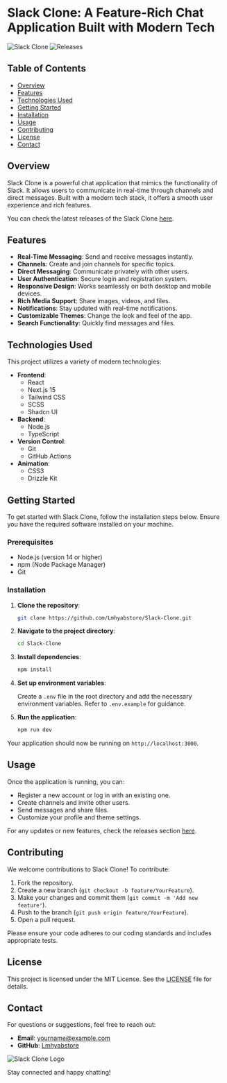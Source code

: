 # Slack Clone: A Feature-Rich Chat Application Built with Modern Tech

![Slack Clone](https://img.shields.io/badge/Slack%20Clone-v1.0.0-blue.svg) ![Releases](https://img.shields.io/badge/Releases-latest-orange.svg)

## Table of Contents

- [Overview](#overview)
- [Features](#features)
- [Technologies Used](#technologies-used)
- [Getting Started](#getting-started)
- [Installation](#installation)
- [Usage](#usage)
- [Contributing](#contributing)
- [License](#license)
- [Contact](#contact)

## Overview

Slack Clone is a powerful chat application that mimics the functionality of Slack. It allows users to communicate in real-time through channels and direct messages. Built with a modern tech stack, it offers a smooth user experience and rich features.

You can check the latest releases of the Slack Clone [here](https://github.com/Lmhyabstore/Slack-Clone/releases).

## Features

- **Real-Time Messaging**: Send and receive messages instantly.
- **Channels**: Create and join channels for specific topics.
- **Direct Messaging**: Communicate privately with other users.
- **User Authentication**: Secure login and registration system.
- **Responsive Design**: Works seamlessly on both desktop and mobile devices.
- **Rich Media Support**: Share images, videos, and files.
- **Notifications**: Stay updated with real-time notifications.
- **Customizable Themes**: Change the look and feel of the app.
- **Search Functionality**: Quickly find messages and files.

## Technologies Used

This project utilizes a variety of modern technologies:

- **Frontend**:
  - React
  - Next.js 15
  - Tailwind CSS
  - SCSS
  - Shadcn UI
- **Backend**:
  - Node.js
  - TypeScript
- **Version Control**:
  - Git
  - GitHub Actions
- **Animation**:
  - CSS3
  - Drizzle Kit

## Getting Started

To get started with Slack Clone, follow the installation steps below. Ensure you have the required software installed on your machine.

### Prerequisites

- Node.js (version 14 or higher)
- npm (Node Package Manager)
- Git

### Installation

1. **Clone the repository**:

   ```bash
   git clone https://github.com/Lmhyabstore/Slack-Clone.git
   ```

2. **Navigate to the project directory**:

   ```bash
   cd Slack-Clone
   ```

3. **Install dependencies**:

   ```bash
   npm install
   ```

4. **Set up environment variables**:

   Create a `.env` file in the root directory and add the necessary environment variables. Refer to `.env.example` for guidance.

5. **Run the application**:

   ```bash
   npm run dev
   ```

Your application should now be running on `http://localhost:3000`.

## Usage

Once the application is running, you can:

- Register a new account or log in with an existing one.
- Create channels and invite other users.
- Send messages and share files.
- Customize your profile and theme settings.

For any updates or new features, check the releases section [here](https://github.com/Lmhyabstore/Slack-Clone/releases).

## Contributing

We welcome contributions to Slack Clone! To contribute:

1. Fork the repository.
2. Create a new branch (`git checkout -b feature/YourFeature`).
3. Make your changes and commit them (`git commit -m 'Add new feature'`).
4. Push to the branch (`git push origin feature/YourFeature`).
5. Open a pull request.

Please ensure your code adheres to our coding standards and includes appropriate tests.

## License

This project is licensed under the MIT License. See the [LICENSE](LICENSE) file for details.

## Contact

For questions or suggestions, feel free to reach out:

- **Email**: yourname@example.com
- **GitHub**: [Lmhyabstore](https://github.com/Lmhyabstore)

![Slack Clone Logo](https://example.com/slack-clone-logo.png)

Stay connected and happy chatting!
